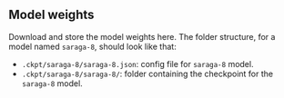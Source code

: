 ## Model weights
Download and store the model weights here. The folder structure, for a model named `saraga-8`, should look like that:
* `.ckpt/saraga-8/saraga-8.json`: config file for `saraga-8` model.
* `.ckpt/saraga-8/saraga-8/`: folder containing the checkpoint for the `saraga-8` model.